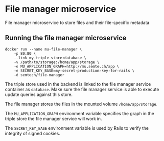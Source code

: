 # File manager microservice
File manager microservice to store files and their file-specific metadata

## Running the file manager microservice
    docker run --name mu-file-manager \
        -p 80:80 \
        --link my-triple-store:database \
        -v /path/to/storage:/home/app/storage \
        -e MU_APPLICATION_GRAPH=http://mu.semte.ch/app \
        -e SECRET_KEY_BASE=my-secret-production-key-for-rails \ 
        -d semtech/file-manager

The triple store used in the backend is linked to the file manager service container as `database`. Make sure the file manager service is able to execute update queries against this store.

The file manager stores the files in the mounted volume `/home/app/storage`.

The `MU_APPLICATION_GRAPH` environment variable specifies the graph in the triple store the file manager service will work in.

The `SECRET_KEY_BASE` environment variable is used by Rails to verify the integrity of signed cookies.
